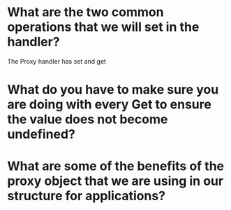 # What are the two common operations that we will set in the handler?

The Proxy handler has set and get


# What do you have to make sure you are doing with every Get to ensure the value does not become undefined?





# What are some of the benefits of the proxy object that we are using in our structure for applications?